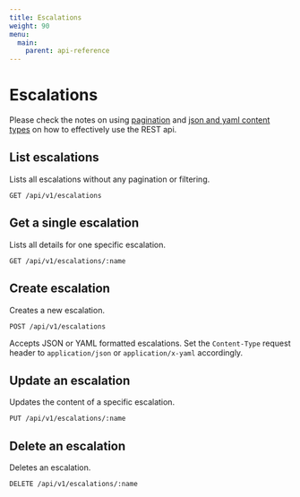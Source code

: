 ```yaml
---
title: Escalations
weight: 90
menu:
  main:
    parent: api-reference
---
```


# Escalations

Please check the notes on using [pagination](/documentation/api-reference/#pagination) and [json and yaml content types](/documentation/api-reference/#content-types) on how to effectively use the REST api.

## List escalations

Lists all escalations without any pagination or filtering.

    GET /api/v1/escalations

## Get a single escalation

Lists all details for one specific escalation.

    GET /api/v1/escalations/:name

## Create escalation

Creates a new escalation.

    POST /api/v1/escalations

Accepts JSON or YAML formatted escalations. Set the `Content-Type` request header to `application/json` or `application/x-yaml` accordingly.    

## Update an escalation

Updates the content of a specific escalation.

    PUT /api/v1/escalations/:name

## Delete an escalation

Deletes an escalation.        

    DELETE /api/v1/escalations/:name